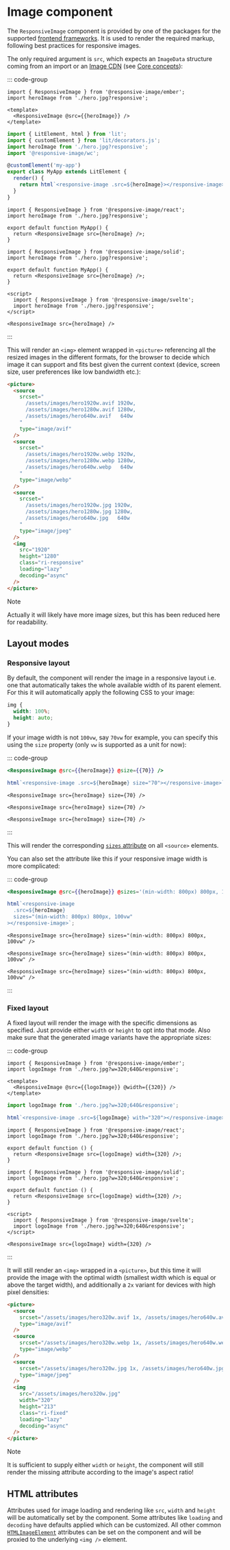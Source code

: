 # Image component

The `ResponsiveImage` component is provided by one of the packages for the supported [frontend frameworks](../frameworks/index.md). It is used to render the required markup, following best practices for responsive images.

The only required argument is `src`, which expects an `ImageData` structure coming from an import or an [Image CDN](../cdn/index.md) (see [Core concepts](./concepts.md#image-source)):

::: code-group

```gjs [Ember]
import { ResponsiveImage } from '@responsive-image/ember';
import heroImage from './hero.jpg?responsive';

<template>
  <ResponsiveImage @src={{heroImage}} />
</template>
```

```ts [Lit]
import { LitElement, html } from 'lit';
import { customElement } from 'lit/decorators.js';
import heroImage from './hero.jpg?responsive';
import '@responsive-image/wc';

@customElement('my-app')
export class MyApp extends LitElement {
  render() {
    return html`<responsive-image .src=${heroImage}></responsive-image>`;
  }
}
```

```tsx [React]
import { ResponsiveImage } from '@responsive-image/react';
import heroImage from './hero.jpg?responsive';

export default function MyApp() {
  return <ResponsiveImage src={heroImage} />;
}
```

```tsx [Solid]
import { ResponsiveImage } from '@responsive-image/solid';
import heroImage from './hero.jpg?responsive';

export default function MyApp() {
  return <ResponsiveImage src={heroImage} />;
}
```

```svelte [Svelte]
<script>
  import { ResponsiveImage } from '@responsive-image/svelte';
  import heroImage from './hero.jpg?responsive';
</script>

<ResponsiveImage src={heroImage} />
```

:::

This will render an `<img>` element wrapped in `<picture>` referencing all the resized images in the different formats, for the browser to decide which image it can support and fits best given the current context (device, screen size, user preferences like low bandwidth etc.):

```html
<picture>
  <source
    srcset="
      /assets/images/hero1920w.avif 1920w,
      /assets/images/hero1280w.avif 1280w,
      /assets/images/hero640w.avif   640w
    "
    type="image/avif"
  />
  <source
    srcset="
      /assets/images/hero1920w.webp 1920w,
      /assets/images/hero1280w.webp 1280w,
      /assets/images/hero640w.webp   640w
    "
    type="image/webp"
  />
  <source
    srcset="
      /assets/images/hero1920w.jpg 1920w,
      /assets/images/hero1280w.jpg 1280w,
      /assets/images/hero640w.jpg   640w
    "
    type="image/jpeg"
  />
  <img
    src="1920"
    height="1280"
    class="ri-responsive"
    loading="lazy"
    decoding="async"
  />
</picture>
```

> [!NOTE]
> Actually it will likely have more image sizes, but this has been reduced here for readability.

## Layout modes

### Responsive layout

By default, the component will render the image in a responsive layout i.e. one that automatically takes the whole available width of its parent element.
For this it will automatically apply the following CSS to your image:

```css
img {
  width: 100%;
  height: auto;
}
```

If your image width is not `100vw`, say `70vw` for example, you can specify this using the `size` property (only `vw` is supported as a unit for now):

::: code-group

```hbs [Ember]
<ResponsiveImage @src={{heroImage}} @size={{70}} />
```

```ts [Lit]
html`<responsive-image .src=${heroImage} size="70"></responsive-image>`;
```

```tsx [React]
<ResponsiveImage src={heroImage} size={70} />
```

```tsx [Solid]
<ResponsiveImage src={heroImage} size={70} />
```

```svelte [Svelte]
<ResponsiveImage src={heroImage} size={70} />
```

:::

This will render the corresponding [`sizes` attribute](https://developer.mozilla.org/en-US/docs/Web/HTML/Element/source#attr-sizes) on all `<source>` elements.

You can also set the attribute like this if your responsive image width is more complicated:

::: code-group

```hbs [Ember]
<ResponsiveImage @src={{heroImage}} @sizes='(min-width: 800px) 800px, 100vw' />
```

```ts [Lit]
html`<responsive-image
  .src=${heroImage}
  sizes="(min-width: 800px) 800px, 100vw"
></responsive-image>`;
```

```tsx [React]
<ResponsiveImage src={heroImage} sizes="(min-width: 800px) 800px, 100vw" />
```

```tsx [Solid]
<ResponsiveImage src={heroImage} sizes="(min-width: 800px) 800px, 100vw" />
```

```svelte [Svelte]
<ResponsiveImage src={heroImage} sizes="(min-width: 800px) 800px, 100vw" />
```

:::

### Fixed layout

A fixed layout will render the image with the specific dimensions as specified. Just provide either `width` or `height` to opt into that mode. Also make sure that the generated image variants have the appropriate sizes:

::: code-group

```gjs [Ember]
import { ResponsiveImage } from '@responsive-image/ember';
import logoImage from './hero.jpg?w=320;640&responsive';

<template>
  <ResponsiveImage @src={{logoImage}} @width={{320}} />
</template>
```

```ts [Lit]
import logoImage from './hero.jpg?w=320;640&responsive';

html`<responsive-image .src=${logoImage} with="320"></responsive-image>`;
```

```tsx [React]
import { ResponsiveImage } from '@responsive-image/react';
import logoImage from './hero.jpg?w=320;640&responsive';

export default function () {
  return <ResponsiveImage src={logoImage} width={320} />;
}
```

```tsx [Solid]
import { ResponsiveImage } from '@responsive-image/solid';
import logoImage from './hero.jpg?w=320;640&responsive';

export default function () {
  return <ResponsiveImage src={logoImage} width={320} />;
}
```

```svelte [Svelte]
<script>
  import { ResponsiveImage } from '@responsive-image/svelte';
  import logoImage from './hero.jpg?w=320;640&responsive';
</script>

<ResponsiveImage src={logoImage} width={320} />
```

:::

It will still render an `<img>` wrapped in a `<picture>`, but this time it will provide the image with the optimal width (smallest width which is equal or above the target width),
and additionally a `2x` variant for devices with high pixel densities:

```html
<picture>
  <source
    srcset="/assets/images/hero320w.avif 1x, /assets/images/hero640w.avif 2x"
    type="image/avif"
  />
  <source
    srcset="/assets/images/hero320w.webp 1x, /assets/images/hero640w.webp 2x"
    type="image/webp"
  />
  <source
    srcset="/assets/images/hero320w.jpg 1x, /assets/images/hero640w.jpg 2x"
    type="image/jpeg"
  />
  <img
    src="/assets/images/hero320w.jpg"
    width="320"
    height="213"
    class="ri-fixed"
    loading="lazy"
    decoding="async"
  />
</picture>
```

> [!NOTE]
> It is sufficient to supply either `width` or `height`, the component will still render the missing attribute according to the image's aspect ratio!

## HTML attributes

Attributes used for image loading and rendering like `src`, `width` and `height` will be automatically set by the component. Some attributes like `loading` and `decoding` have defaults applied which can be customized. All other common [`HTMLImageElement`](https://developer.mozilla.org/en-US/docs/Web/API/HTMLImageElement) attributes can be set on the component and will be proxied to the underlying `<img />` element.
